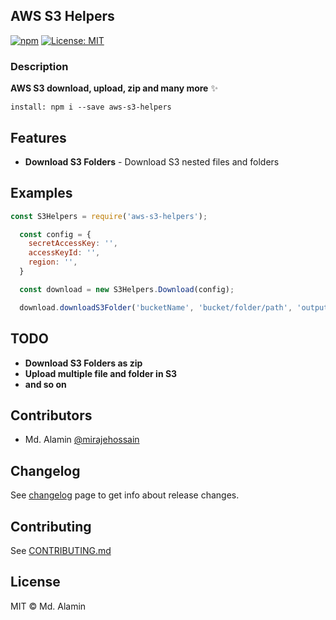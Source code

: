 ## AWS S3 Helpers

[![npm](https://img.shields.io/npm/v/aws-s3-helpers.svg)](https://www.npmjs.com/package/aws-s3-helpers)
[![License: MIT](https://img.shields.io/badge/License-MIT-blue.svg)](https://opensource.org/licenses/MIT)

 
### Description
**AWS S3 download, upload, zip and many more** ✨

```install: npm i --save aws-s3-helpers ```

## Features

* **Download S3 Folders** - Download S3 nested files and folders 

## Examples
```js
const S3Helpers = require('aws-s3-helpers');

  const config = {
    secretAccessKey: '',
    accessKeyId: '',
    region: '',
  }

  const download = new S3Helpers.Download(config);

  download.downloadS3Folder('bucketName', 'bucket/folder/path', 'outputDir');
```

## TODO
* **Download S3 Folders as zip**
* **Upload multiple file and folder in S3**
* **and so on**


## Contributors

- Md. Alamin [@mirajehossain](http://linkedin.com/in/mirajehossain)

## Changelog
See [changelog](https://github.com/mirajehossain/aws-s3-helpers/releases) page to get info about release changes.

## Contributing

See [CONTRIBUTING.md](CONTRIBUTING.md)

## License

MIT © Md. Alamin
